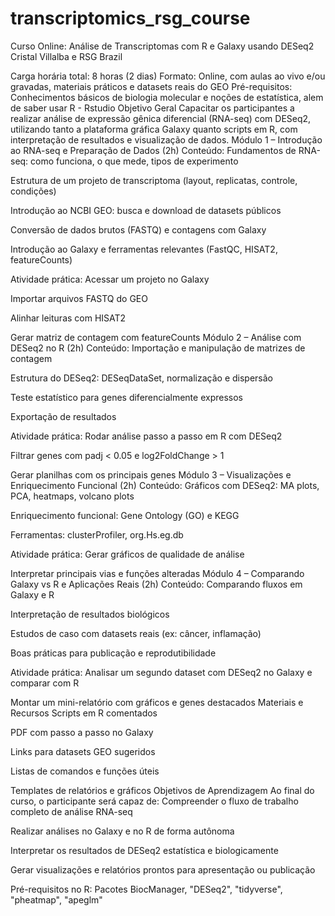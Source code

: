 # transcriptomics_rsg_course




Curso Online: Análise de Transcriptomas com R e Galaxy usando DESeq2
Cristal Villalba e RSG Brazil

Carga horária total: 8 horas (2 dias)
Formato: Online, com aulas ao vivo e/ou gravadas, materiais práticos e datasets reais do GEO
 Pré-requisitos: Conhecimentos básicos de biologia molecular e noções de estatística, alem de saber usar R - Rstudio
Objetivo Geral
Capacitar os participantes a realizar análise de expressão gênica diferencial (RNA-seq) com DESeq2, utilizando tanto a plataforma gráfica Galaxy quanto scripts em R, com interpretação de resultados e visualização de dados.
Módulo 1 – Introdução ao RNA-seq e Preparação de Dados (2h)
Conteúdo:
Fundamentos de RNA-seq: como funciona, o que mede, tipos de experimento


Estrutura de um projeto de transcriptoma (layout, replicatas, controle, condições)


Introdução ao NCBI GEO: busca e download de datasets públicos


Conversão de dados brutos (FASTQ) e contagens com Galaxy


Introdução ao Galaxy e ferramentas relevantes (FastQC, HISAT2, featureCounts)


Atividade prática:
Acessar um projeto no Galaxy


Importar arquivos FASTQ do GEO


Alinhar leituras com HISAT2


Gerar matriz de contagem com featureCounts
Módulo 2 – Análise com DESeq2 no R (2h)
Conteúdo:
Importação e manipulação de matrizes de contagem


Estrutura do DESeq2: DESeqDataSet, normalização e dispersão


Teste estatístico para genes diferencialmente expressos


Exportação de resultados


Atividade prática:
Rodar análise passo a passo em R com DESeq2


Filtrar genes com padj < 0.05 e log2FoldChange > 1


Gerar planilhas com os principais genes
Módulo 3 – Visualizações e Enriquecimento Funcional (2h)
Conteúdo:
Gráficos com DESeq2: MA plots, PCA, heatmaps, volcano plots


Enriquecimento funcional: Gene Ontology (GO) e KEGG


Ferramentas: clusterProfiler, org.Hs.eg.db


Atividade prática:
Gerar gráficos de qualidade de análise


Interpretar principais vias e funções alteradas
Módulo 4 – Comparando Galaxy vs R e Aplicações Reais (2h)
Conteúdo:
Comparando fluxos em Galaxy e R


Interpretação de resultados biológicos


Estudos de caso com datasets reais (ex: câncer, inflamação)


Boas práticas para publicação e reprodutibilidade


Atividade prática:
Analisar um segundo dataset com DESeq2 no Galaxy e comparar com R


Montar um mini-relatório com gráficos e genes destacados
Materiais e Recursos
Scripts em R comentados


PDF com passo a passo no Galaxy


Links para datasets GEO sugeridos


Listas de comandos e funções úteis


Templates de relatórios e gráficos
Objetivos de Aprendizagem
Ao final do curso, o participante será capaz de:
Compreender o fluxo de trabalho completo de análise RNA-seq


Realizar análises no Galaxy e no R de forma autônoma


Interpretar os resultados de DESeq2 estatística e biologicamente


Gerar visualizações e relatórios prontos para apresentação ou publicação



Pré-requisitos no R:
Pacotes BiocManager, "DESeq2", "tidyverse", "pheatmap", "apeglm"


